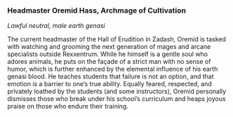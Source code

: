 ### Headmaster Oremid Hass, Archmage of Cultivation

_Lawful neutral, male earth genasi_

The current headmaster of the Hall of Erudition in Zadash, Oremid is tasked with watching and grooming the next generation of mages and arcane specialists outside Rexxentrum. While he himself is a gentle soul who adores animals, he puts on the façade of a strict man with no sense of humor, which is further enhanced by the elemental influence of his earth genasi blood. He teaches students that failure is not an option, and that emotion is a barrier to one’s true ability. Equally feared, respected, and privately loathed by the students (and some instructors), Oremid personally dismisses those who break under his school’s curriculum and heaps joyous praise on those who endure their training.